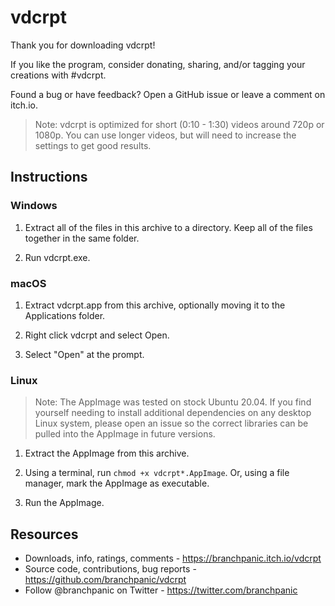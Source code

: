 # vdcrpt

Thank you for downloading vdcrpt!

If you like the program, consider donating, sharing, and/or tagging your
creations with #vdcrpt.

Found a bug or have feedback? Open a GitHub issue or leave a comment on
itch.io.

> Note: vdcrpt is optimized for short (0:10 - 1:30) videos around 720p or 1080p.
> You can use longer videos, but will need to increase the settings to get good
> results.

## Instructions

### Windows

1. Extract all of the files in this archive to a directory. Keep all of the
   files together in the same folder.

2. Run vdcrpt.exe.

### macOS

1. Extract vdcrpt.app from this archive, optionally moving it to the
   Applications folder.

2. Right click vdcrpt and select Open.

3. Select "Open" at the prompt.

### Linux

> Note: The AppImage was tested on stock Ubuntu 20.04. If you find yourself
> needing to install additional dependencies on any desktop Linux system, please
> open an issue so the correct libraries can be pulled into the AppImage in
> future versions.

1. Extract the AppImage from this archive.

2. Using a terminal, run `chmod +x vdcrpt*.AppImage`. Or, using a file manager,
   mark the AppImage as executable.

3. Run the AppImage.

## Resources

* Downloads, info, ratings, comments - https://branchpanic.itch.io/vdcrpt
* Source code, contributions, bug reports - https://github.com/branchpanic/vdcrpt
* Follow @branchpanic on Twitter - https://twitter.com/branchpanic

